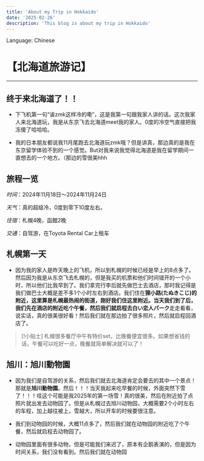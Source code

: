 ```yaml
---
title: 'About my Trip in Hokkaido'
date: '2025-02-26'
description: 'This blog is about my trip in Hokkaido'
---
```


Language: Chinese

# 【北海道旅游记】
----

## 终于来北海道了！！

- 下飞机第一句“诶zmk这样冷的嘞”，这是我第一句跟我家人讲的话。这次我家人来北海道玩，我是从东京飞去北海道meet我的家人。0度的冷空气直接把我冻傻了哈哈哈。

- 我的日本朋友都说我11月尾跑去北海道玩zmk哦？但是讲真，那边真的是我在东京留学体验不到的一个感觉。But对我来说我觉得北海道是我在留学期间一直想去的一个地方。（那边的雪很美hhh

## 旅程一览

*时间*：2024年11月18日～2024年11月24日

*天气*：真的超级冷，0度到零下10度左右。

*住宿*：札幌4晚，函館2晚

*交通*：自驾游，在Toyota Rental Car上租车


## 札幌第一天

- 因为我的家人是昨天晚上的飞机，所以到札幌的时候已经是早上的8点多了。然后因为我是从东京飞去札幌的，但是我买的机票和他们时间错开的一个小时，所以他们比我早到了。我们拿完行李后就先做巴士去酒店，那时我记得是我们做巴士大概是差不多1个小时左右到酒店。我们住在**狸小路(たぬきこじ)**的附近，这里算是札幌最热闹的街道，刚好我们住这里附近。当天我们到了后，我们先在酒店的附近吃个午餐，然后我们就启程去**白い恋人パーク**走走看看，说实话，真的很美很好看！然后我们就在那边拍了很多照片，然后就启程回酒店了。

> [!小贴士] 札幌很多餐厅中午有特价set，比晚餐便宜很多。如果想省钱的话，午餐可以吃好一点，晚餐就简单解决就可以了！


## 旭川：旭川動物園

- 因为我们是自驾游的关系，然后我们就去北海道肯定会要去的其中一个景点！那就是**旭川動物園**。然后！！！当天我起来吃早餐的时候，外面突然下雪了！！！哇这个可能是我2025年的第一场雪！真的很美，然后在附近拍了点照片就出发去动物园了。但是从札幌过去旭川动物园，大概需要2个小时左右的车程，加上越往被上，雪越大，所以开车的时候要很注意。

- 我们到动物园的时候，大概11点多了，然后我们就在动物园的附近吃了个午餐，然后就启程去动物园了。

- 动物园里面有很多动物，但是可能我们来迟了，原本有企鹅表演的，但是因为时间关系，我们没有看到。然后我们就在动物园



